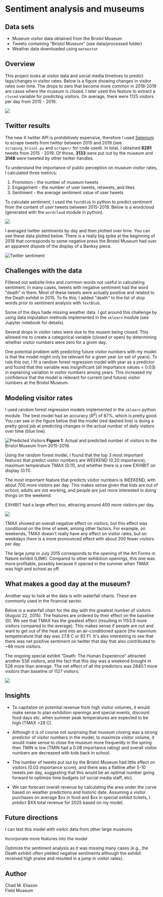 # Sentiment analysis and museums

## Data sets

- Museum visitor data obtained from the Bristol Museum [](https://opendata.bristol.gov.uk)
- Tweets containing "Bristol Museum" (see data/processed folder)
- Weather data downloaded using `meteostat`

## Overview

This project looks at visitor data and social media timelines to predict lags/changes in visitor rates. Below is a figure showing changes in visitor rates over time. The drops to zero that become more common in 2018-2019 are cases where the museum is closed. I later used this feature to extract a ``closed`` variable for predicting visitors. On average, there were 1125 visitors per day from 2015 - 2019.

![](figs/visitors_bristol.png)

## Twitter results

The new X twitter API is prohibitively expensive, therefore I used [Selenium](https://github.com/godkingjay/selenium-twitter-scraper) to scrape tweets from twitter between 2015 and 2019 (see `scraping_brisol.py` and `scraper/` for code used). In total, I obtained __6281__ tweets from 2015 - 2019. Of those, __3133__ were put out by the museum and __3148__ were tweeted by other twitter handles.

To understand the importance of public perception on museum visitor rates, I calculated three metrics:

1. Promotion - the number of museum tweets
2. Engagement - the number of user tweets, retweets, and likes
3. Sentiment - the average sentiment value of user tweets

To calculate sentiment, I used the `TextBlob` in python to predict sentiment from the content of user tweets between 2015-2019. Below is a wordcloud (generated with the `wordcloud` module in python).

![](figs/wordcloud.png)

I averaged twitter sentiments by day and then plotted over time. You can see these data plotted below. There is a really big spike at the beginning of 2018 that corresponds to some negative press the Bristol Museum had over an apparent dispute of the display of a Banksy piece.

![Twitter sentiment](figs/timeline_sentiment_bristol.png)

## Challenges with the data

Filtered out website links and common words not useful in calculating sentiment. In many cases, tweets with negative sentiment had the word "death" in them. Most of these tweets were actually positive and related to the Death exhibit in 2015. To fix this, I added "death" to the list of stop words prior to sentiment analysis with `TextBlob`. 

Some of the days hade missing weather data. I got around this challenge by using data imputation methods implemented in the `sklearn` module (see Jupyter notebook for details).

Several drops in visitor rates were due to the musem being closed. This allowed me to create a categorical variable (closed or open) by determining whether visitor numbers were zero for a given day.

One potential problem with predicting future visitor numbers with my model is that the model might only be relevant for a given year (or set of years). To rule this out, I fit a random forest regression model with year as a predictor and found that this variable was insignificant (all importance values < 0.03) in explaining variation in visitor numbers among years. This increased my confidence that the model is relevant for current (and future) visitor numbers at the Bristol Museum.

## Modeling visitor rates

I used random forest regression models implemented in the `sklearn` python module. The best model had an accuracy ($R^2$) of 87%, which is pretty good. You can see in the figure below that the model (red dashed line) is doing a pretty good job at predicting changes in the actual number of daily visitors over time (blue line).

![Predicted Visitors](figs/visitors_predicted.png)
**Figure 1:** Actual and predicted number of visitors to the Bristol Museum from 2015-2019.

Using the random forest model, I found that the top 3 most important features that predict visitor numbers are WEEKEND (0.20 importance), maximum temperature TMAX (0.11), and whether there is a new EXHIBIT on display (0.11).

The most important feature that predicts visitor numbers is WEEKEND, with about 700 more visitors per day. This makes sense given that kids are out of school, adults are not working, and people are just more interested in doing things on the weekend.

EXHIBIT had a large effect too, attracing around 400 more visitors per day.

![](figs/pdp_weekend.png)

TMAX showed an overall negative effect on visitors, but this effect was conditional on the time of week, among other factors. For example, on weekends, TMAX doesn't really have any effect on visitor rates, but on weekdays there is a more pronounced effect with about 200 fewer visitors per day.

The large jump in July 2015 corresponds to the opening of the Art Forms in Nature exhibit (LINK). Compared to other exhibition openings, this one was more profitable, possibly because it opened in the summer when TMAX was high and school as off.

<!-- ![](figs/pdp_weekend_tmax.png) -->

## What makes a good day at the museum?

Another way to look at the data is with waterfall charts. These are commonly used in the financial sector.

Below is a waterfall chart for the day with the greatest number of visitors (August 22, 2015). The features are ordered by their effect on the baseline (0). We see that TMAX has the greatest effect (resulting in 1153.9 more visitors compared to the average). This makes sense if people are out and want to get out of the heat and into an air-conditioned space (the maximum tempeterature that day was 27.8 C or 82 F). It's also interesting to see that there was net positive sentiment on twitter that day that also contributed to ~66 more visitors.

The ongoing special exhibit "Death: The Human Experience" attracted another 536 visitors, and the fact that this day was a weekend brought in 528 more than average. The net effect of all the predictors was 2840.1 more visitors than baseline of 1127 visitors.

![](figs/waterfall_max.png)


## Insights

<!-- Assuming an average ticket cost of $xx, we can make predictions for the future: -->

- To capitalize on potential revenue from high visitor volumes, it would make sense to plan exhibition openings and special events, discount food days etc. when summer peak temperatures are expected to be high (TMAX >28 C).

- Although it is of course not surprising that museum closing was a strong predictor of visitor numbers in the model, to maximize visitor volume, it would make sense to close the museum more frequently in the spring then TMIN is low (TMIN had a 0.08 importance rating) and overall visitor numbers are decreased with kids back in school.

- The number of tweets put out by the Bristol Museum had little effect on visitors (0.03 importance score), and there was a flatline after 5-10 tweets per day, suggesting that this would be an optimal number going forward to optimize time budgets (of social media staff, etc).

- We can forecast overall revenue by calculating the area under the curve based on weather predictions and historic date. Assuming a visitor purchases on average $xx in food and $xx in special exhibit tickets, I predict $XX total revenue for 2025 based on my model.

## Future directions

I can test this model with visitor data from other large museums

Incorporate more features into the model

Optimize the sentiment analysis as it was missing many cases (e.g., the Death exhibit often yielded negative sentiments although the exhibit received high praise and resulted in a jump in visitor rates).

## Author

Chad M. Eliason  
Field Museum
